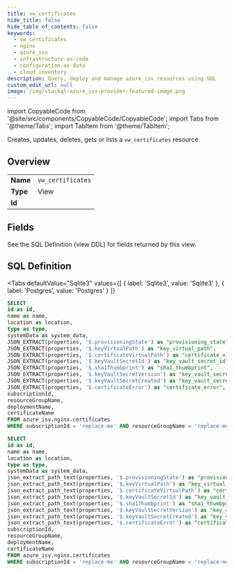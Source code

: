 ```yaml
--- 
title: vw_certificates
hide_title: false
hide_table_of_contents: false
keywords:
  - vw_certificates
  - nginx
  - azure_isv
  - infrastructure-as-code
  - configuration-as-data
  - cloud inventory
description: Query, deploy and manage azure_isv resources using SQL
custom_edit_url: null
image: /img/stackql-azure_isv-provider-featured-image.png
---
```


import CopyableCode from '@site/src/components/CopyableCode/CopyableCode';
import Tabs from '@theme/Tabs';
import TabItem from '@theme/TabItem';

Creates, updates, deletes, gets or lists a <code>vw_certificates</code> resource.

## Overview
<table><tbody>
<tr><td><b>Name</b></td><td><code>vw_certificates</code></td></tr>
<tr><td><b>Type</b></td><td>View</td></tr>
<tr><td><b>Id</b></td><td><CopyableCode code="azure_isv.nginx.vw_certificates" /></td></tr>
</tbody></table>

## Fields

See the SQL Definition (view DDL) for fields returned by this view.

## SQL Definition

<Tabs
defaultValue="Sqlite3"
values={[
{ label: 'Sqlite3', value: 'Sqlite3' },
{ label: 'Postgres', value: 'Postgres' }
]}
>
<TabItem value="Sqlite3">

```sql
SELECT
id as id,
name as name,
location as location,
type as type,
systemData as system_data,
JSON_EXTRACT(properties, '$.provisioningState') as "provisioning_state",
JSON_EXTRACT(properties, '$.keyVirtualPath') as "key_virtual_path",
JSON_EXTRACT(properties, '$.certificateVirtualPath') as "certificate_virtual_path",
JSON_EXTRACT(properties, '$.keyVaultSecretId') as "key_vault_secret_id",
JSON_EXTRACT(properties, '$.sha1Thumbprint') as "sha1_thumbprint",
JSON_EXTRACT(properties, '$.keyVaultSecretVersion') as "key_vault_secret_version",
JSON_EXTRACT(properties, '$.keyVaultSecretCreated') as "key_vault_secret_created",
JSON_EXTRACT(properties, '$.certificateError') as "certificate_error",
subscriptionId,
resourceGroupName,
deploymentName,
certificateName
FROM azure_isv.nginx.certificates
WHERE subscriptionId = 'replace-me' AND resourceGroupName = 'replace-me' AND deploymentName = 'replace-me';
```

</TabItem>
<TabItem value="Postgres">

```sql
SELECT
id as id,
name as name,
location as location,
type as type,
systemData as system_data,
json_extract_path_text(properties, '$.provisioningState') as "provisioning_state",
json_extract_path_text(properties, '$.keyVirtualPath') as "key_virtual_path",
json_extract_path_text(properties, '$.certificateVirtualPath') as "certificate_virtual_path",
json_extract_path_text(properties, '$.keyVaultSecretId') as "key_vault_secret_id",
json_extract_path_text(properties, '$.sha1Thumbprint') as "sha1_thumbprint",
json_extract_path_text(properties, '$.keyVaultSecretVersion') as "key_vault_secret_version",
json_extract_path_text(properties, '$.keyVaultSecretCreated') as "key_vault_secret_created",
json_extract_path_text(properties, '$.certificateError') as "certificate_error",
subscriptionId,
resourceGroupName,
deploymentName,
certificateName
FROM azure_isv.nginx.certificates
WHERE subscriptionId = 'replace-me' AND resourceGroupName = 'replace-me' AND deploymentName = 'replace-me';
```

</TabItem>
</Tabs>
